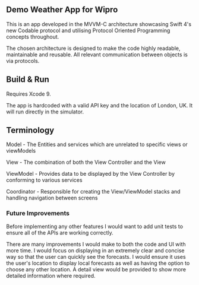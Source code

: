 ## Demo Weather App for Wipro

This is an app developed in the MVVM-C architecture showcasing Swift 4's new Codable protocol and utilising Protocol Oriented Programming concepts throughout.

The chosen architecture is designed to make the code highly readable, maintainable and reusable. All relevant communication between objects is via protocols.


## Build & Run

Requires Xcode 9.

The app is hardcoded with a valid API key and the location of London, UK. It will run directly in the simulator.


## Terminology

Model - The Entities and services which are unrelated to specific views or viewModels

View - The combination of both the View Controller and the View

ViewModel - Provides data to be displayed by the View Controller by conforming to various services

Coordinator - Responsible for creating the View/ViewModel stacks and handling navigation between screens


### Future Improvements

Before implementing any other features I would want to add unit tests to ensure all of the APIs are working correctly.

There are many improvements I would make to both the code and UI with more time. I would focus on displaying in an extremely clear and concise way so that the user can quickly see the forecasts. I would ensure it uses the user's location to display local forecasts as well as having the option to choose any other location. A detail view would be provided to show more detailed information where required.


